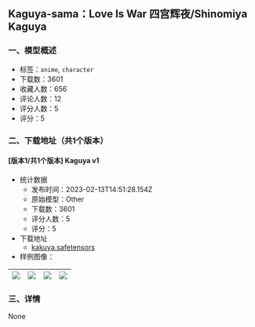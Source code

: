 ## Kaguya-sama：Love Is War  四宫辉夜/Shinomiya Kaguya
### 一、模型概述

- 标签：`anime`, `character`
- 下载数：3601
- 收藏人数：656
- 评论人数：12
- 评分人数：5
- 评分：5

### 二、下载地址（共1个版本）

#### [版本1/共1个版本] Kaguya v1

- 统计数据
  - 发布时间：2023-02-13T14:51:28.154Z
  - 原始模型：Other
  - 下载数：3601
  - 评分人数：5
  - 评分：5
- 下载地址
  - [kakuya.safetensors](https://civitai.com/api/download/models/10052)
- 样例图像：

| <img src="https://image.civitai.com/xG1nkqKTMzGDvpLrqFT7WA/cf5d4e18-9dce-44bc-430e-032e78efd000/width=450/97928.jpeg" /> | <img src="https://image.civitai.com/xG1nkqKTMzGDvpLrqFT7WA/3d6ad0c3-f619-4fa1-15bc-e016bf9f4900/width=450/97932.jpeg" /> | <img src="https://image.civitai.com/xG1nkqKTMzGDvpLrqFT7WA/5ef454b5-f069-4f72-a511-9484aaf8d300/width=450/97931.jpeg" /> | <img src="https://image.civitai.com/xG1nkqKTMzGDvpLrqFT7WA/f04f2762-91d8-42f5-4cfa-4ff084352a00/width=450/97930.jpeg" /> |
| ---- | ---- | ---- | ---- |


### 三、详情
None